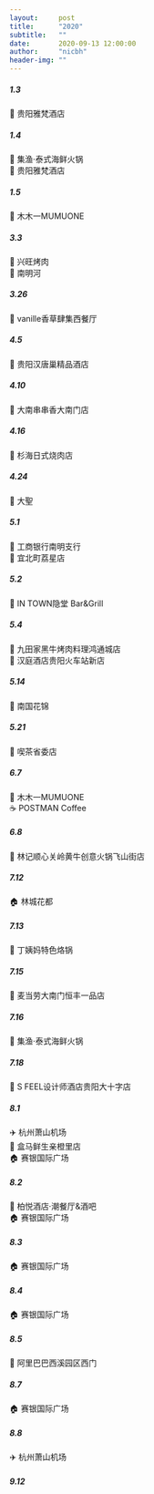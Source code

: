 ```yaml
---
layout:     post
title:      "2020"
subtitle:   ""
date:       2020-09-13 12:00:00
author:     "nicbh"
header-img: ""
---
```


##### 1.3
 🏨 贵阳雅梵酒店<br/>
##### 1.4
 🍲 集渔·泰式海鲜火锅<br/>
 🏨 贵阳雅梵酒店<br/>
##### 1.5
 🍴 木木一MUMUONE<br/>
##### 3.3
 🥩 兴旺烤肉<br/>
 👣 南明河<br/>
##### 3.26
 🍴 vanille香草肆集西餐厅<br/>
##### 4.5
 🏨 贵阳汉唐巢精品酒店<br/>
##### 4.10
 🍲 大南串串香大南门店<br/>
##### 4.16
 🍣 杉海日式烧肉店<br/>
##### 4.24
 🍺 大聖<br/>
##### 5.1
 👣 工商银行南明支行<br/>
 🥤 宜北町荔星店<br/>
##### 5.2
 🍴 IN TOWN隐堂 Bar&Grill<br/>
##### 5.4
 🥩 九田家黑牛烤肉料理鸿通城店<br/>
 🏨 汉庭酒店贵阳火车站新店<br/>
##### 5.14
 👣 南国花锦<br/>
##### 5.21
 🍴 喫茶省委店<br/>
##### 6.7
 🍴 木木一MUMUONE<br/>
 ☕️ POSTMAN Coffee<br/>
##### 6.8
 🍲 林记顺心关岭黄牛创意火锅飞山街店<br/>
##### 7.12
 🏠 林城花都<br/>
##### 7.13
 🍲 丁姨妈特色烙锅<br/>
##### 7.15
 🍔 麦当劳大南门恒丰一品店<br/>
##### 7.16
 🍲 集渔·泰式海鲜火锅<br/>
##### 7.18
 🏨 S FEEL设计师酒店贵阳大十字店<br/>
##### 8.1
 ✈️ 杭州萧山机场<br/>
 🛒 盒马鲜生亲橙里店<br/>
 🏠 赛银国际广场<br/>
##### 8.2
 🍴 柏悦酒店·潮餐厅&酒吧<br/>
 🏠 赛银国际广场<br/>
##### 8.3
 🏠 赛银国际广场<br/>
##### 8.4
 🏠 赛银国际广场<br/>
##### 8.5
 👣 阿里巴巴西溪园区西门<br/>
##### 8.7
 🏠 赛银国际广场<br/>
##### 8.8
 ✈️ 杭州萧山机场<br/>
##### 9.12

